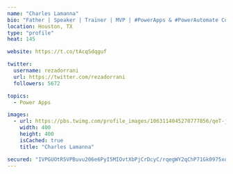 ```yaml
---
name: "Charles Lamanna"
bio: "Father | Speaker | Trainer | MVP | #PowerApps & #PowerAutomate Community Super User | YouTuber Right-pointing triangle http://youtube.com/c/rezadorrani | Learn - Share - Clockwise rightwards and leftwards open circle arrows"
location: Houston, TX
type: "profile"
heat: 145

website: https://t.co/tAcqSdqguf

twitter:
  username: rezadorrani
  url: https://twitter.com/rezadorrani
  followers: 5672

topics:
  - Power Apps

images:
  - url: https://pbs.twimg.com/profile_images/1063114045270777856/qeT-jpWr_400x400.jpg
    width: 400
    height: 400
    isCached: true
    title: "Charles Lamanna"

secured: "IVPGUOtR5VPBuvu206e6PyI5MIOvtXbPjCrDcyC/rqegWY2qChP71Gk0975xqXnxol23KiUPPBxg5ezPy0v8a27BsFsFiiiYFdBMkVM0BuOMrFdIuE/KJ1LxhhxHFqNnsC55Adau5t/dXcJZDGvRT1mXjT4w8MB3RZ5dMvI3CsKqmAIadrvVoUjU9/mM7yN6eAsw832ouOd9naD4kayVNBldbwvjLEdn8pIGNoOsXdaQfas+rKeeb2mch0UPklcsvL0akYIKYMherUX908GY3qwEFoCSSi8tDRvpVIe/SgJ1ujFHd1+y1hYImZBxhSdEKQLzRgyzC0Xe6ba79qY9e+TWLvQDgMzlGkY7RdpPNW8b7c+zd9GYwO/qKN0FgyApnlutJ+MnNt+uI1m+BUiPmGZqae0ryfDre0NBqmWN8Zg=;mqVkkZYQmSpKt2oosQTK9w=="
---
```


